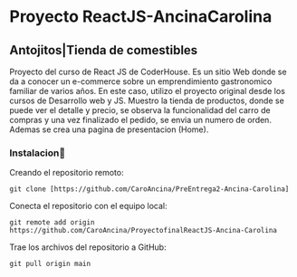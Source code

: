 # Proyecto ReactJS-AncinaCarolina
## **Antojitos|Tienda de comestibles**

Proyecto del curso de React JS de CoderHouse. Es un sitio Web donde se da a conocer un e-commerce sobre un emprendimiento gastronomico familiar de varios años. En este caso, utilizo el proyecto original desde los cursos de Desarrollo web y JS. Muestro la tienda de productos, donde se puede ver el detalle y precio, se observa la funcionalidad del carro de compras y una vez finalizado el pedido, se envia un numero de orden. Ademas se crea una pagina de presentacion (Home).

### **Instalacion**:wrench:


Creando el repositorio remoto:
```
git clone [https://github.com/CaroAncina/PreEntrega2-Ancina-Carolina]
```


Conecta el repositorio con el equipo local:
```
git remote add origin https://github.com/CaroAncina/ProyectofinalReactJS-Ancina-Carolina
```


Trae los archivos del repositorio a GitHub:
```
git pull origin main
```

